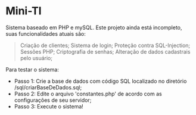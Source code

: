 # Mini-TI
Sistema baseado em PHP e mySQL. Este projeto ainda está incompleto, suas funcionalidades atuais são:
> Criação de clientes;
> Sistema de login;
> Proteção contra SQL-Injection;
> Sessões PHP;
> Criptografia de senhas;
> Alteração de dados cadastrais pelo usuário;

Para testar o sistema:

* Passo 1: Crie a base de dados com código SQL localizado no diretório /sql/criarBaseDeDados.sql;
* Passo 2: Edite o arquivo 'constantes.php' de acordo com as configurações de seu servidor;
* Passo 3: Execute o sistema! 
